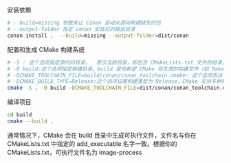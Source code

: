 #

安装依赖

```sh
# --build=missing 参数来让 Conan 自动从源码构建缺失的包
# --output-folder 指定 conan 安装后的输出目录
conan install .  --build=missing --output-folder=dist/conan
```

配置和生成 CMake 构建系统

```sh
# -S : 这个选项指定源代码目录。. 表示当前目录，即包含 CMakeLists.txt 文件的目录。
# -B build:这个选项指定构建目录。build 是你希望 CMake 将生成的构建文件（如 Makefile 或项目文件）放置的目录。如果该目录不存在，CMake 会自动创建它。
# -DCMAKE_TOOLCHAIN_FILE=build/conan/conan_toolchain.cmake: 这个选项告诉 CMake 使用 build/conan/conan_toolchain.cmake 文件作为工具链文件。工具链文件包含了编译器、链接器和其他构建工具的配置，通常是由 Conan 生成的，用于确保你的项目使用正确的依赖和编译设置。
# -DCMAKE_BUILD_TYPE=Release:这个选项设置构建类型为 Release。CMake 支持多种构建类型，如 Debug、Release、RelWithDebInfo 和 MinSizeRel。Release 构建类型通常会启用优化并禁用调试信息，以生成高效的可执行文件。
cmake -S . -B build -DCMAKE_TOOLCHAIN_FILE=dist/conan/conan_toolchain.cmake -DCMAKE_BUILD_TYPE=Release
```

编译项目

```sh
cd build
cmake --build .
```

通常情况下，CMake 会在 build 目录中生成可执行文件，文件名与你在 CMakeLists.txt 中指定的 add_executable 名字一致。根据你的 CMakeLists.txt，可执行文件名为 image-process
